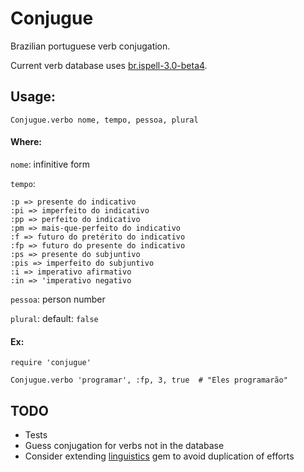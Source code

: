 Conjugue
========

Brazilian portuguese verb conjugation.

Current verb database uses [br.ispell-3.0-beta4](http://www.ime.usp.br/~ueda/br.ispell/beta.html).


Usage:
------

	Conjugue.verbo nome, tempo, pessoa, plural

#### Where:

`nome`: infinitive form

`tempo`:

	:p => presente do indicativo
	:pi => imperfeito do indicativo
	:pp => perfeito do indicativo
	:pm => mais-que-perfeito do indicativo
	:f => futuro do pretérito do indicativo
	:fp => futuro do presente do indicativo
	:ps => presente do subjuntivo
	:pis => imperfeito do subjuntivo
	:i => imperativo afirmativo
	:in => 'imperativo negativo

`pessoa`: person number

`plural`: default: `false`


#### Ex:

	require 'conjugue'

	Conjugue.verbo 'programar', :fp, 3, true  # "Eles programarão"


TODO
----

* Tests
* Guess conjugation for verbs not in the database
* Consider extending [linguistics](https://github.com/ged/linguistics) gem to avoid duplication of efforts
